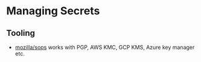 # Managing Secrets

## Tooling

* [mozilla/sops](https://github.com/mozilla/sops#encrypting-using-gcp-kms) works with PGP, AWS KMC, GCP KMS, Azure key manager etc.
